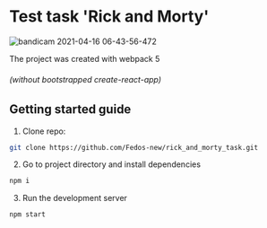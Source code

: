 # Test task 'Rick and Morty'
![bandicam 2021-04-16 06-43-56-472](https://user-images.githubusercontent.com/61763783/114952252-175e7180-9e80-11eb-8917-a8eb35f52221.gif)

The project was created with webpack 5 
###### (without  bootstrapped create-react-app)

## Getting started guide

1.  Clone repo:

```bash
git clone https://github.com/Fedos-new/rick_and_morty_task.git
```

2.  Go to project directory and install dependencies

```bash
npm i
```

3.  Run the development server

```bash
npm start
```
